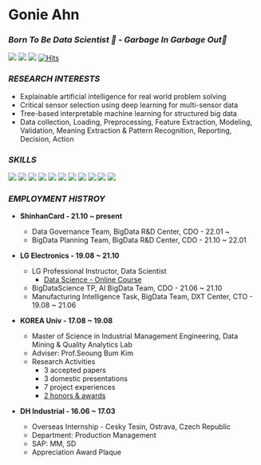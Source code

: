 # Gonie Ahn
### _Born To Be Data Scientist 🌱 - Garbage In Garbage Out🤙_
<a href="http://dmqa.korea.ac.kr/" target="_blank"><img src="https://img.shields.io/badge/DMQA-DC143C?style&logo=Meteor&logoColor=white"/></a> 
<a href="https://mail.google.com/" target="_blank"><img src="https://img.shields.io/badge/gonie32@gmail.com-EA4335?style&logo=Gmail&logoColor=white"/></a>
<a href="https://www.instagram.com/goniiieee/" target="_blank"><img src="https://img.shields.io/badge/goniiieee-43B02A?style&logo=Instagram&logoColor=white"/></a>
[![Hits](https://hits.seeyoufarm.com/api/count/incr/badge.svg?url=https%3A%2F%2Fgithub.com%2FGonieAhn&count_bg=%2379C83D&title_bg=%23555555&icon=&icon_color=%23E7E7E7&title=hits&edge_flat=false)](https://hits.seeyoufarm.com)

### _RESEARCH INTERESTS_
- Explainable artificial intelligence for real world problem solving
- Critical sensor selection using deep learning for multi-sensor data
- Tree-based interpretable machine learning for structured big data
- Data collection, Loading, Preprocessing, Feature Extraction, Modeling, Validation, Meaning Extraction & Pattern Recognition, Reporting, Decision, Action

### _SKILLS_
<a href="-" target="_blank"><img src="https://img.shields.io/badge/Python-3776AB?style&logo=Python&logoColor=white"/></a> 
<a href="-" target="_blank"><img src="https://img.shields.io/badge/scikit_learn-F7931E?style&logo=scikit-learn&logoColor=white"/></a> 
<a href="-" target="_blank"><img src="https://img.shields.io/badge/Tensorflow-FF6F00?style&logo=TensorFlow&logoColor=white"/></a>
<a href="-" target="_blank"><img src="https://img.shields.io/badge/Keras-D00000?style&logo=Keras&logoColor=white"/></a>
<a href="-" target="_blank"><img src="https://img.shields.io/badge/PyTorch-EE4C2C?style&logo=PyTorch&logoColor=white"/></a>
<a href="-" target="_blank"><img src="https://img.shields.io/badge/R-276DC3?style&logo=R&logoColor=white"/></a>
<a href="-" target="_blank"><img src="https://img.shields.io/badge/AWS S3-569A31?style&logo=Amazon S3&logoColor=white"/></a>
<a href="-" target="_blank"><img src="https://img.shields.io/badge/Google Cloud Platform-4285F4?style&logo=Google Cloud&logoColor=white"/></a>
<a href="-" target="_blank"><img src="https://img.shields.io/badge/MySQL-4479A1?style&logo=MySQL&logoColor=white"/></a>
<a href="-" target="_blank"><img src="https://img.shields.io/badge/Splunk-000000?style&logo=Splunk&logoColor=white"/></a>
<a href="-" target="_blank"><img src="https://img.shields.io/badge/Oracle-F80000?style&logo=Oracle&logoColor=white"/></a>

### _EMPLOYMENT HISTROY_
- **ShinhanCard - 21.10 ~ present**
  - Data Governance Team, BigData R&D Center, CDO - 22.01 ~
  - BigData Planning Team, BigData R&D Center, CDO - 21.10 ~ 22.01

- **LG Electronics - 19.08 ~ 21.10**
  - LG Professional Instructor, Data Scientist
    - [Data Science - Online Course](https://github.com/GonieAhn/Data-Science-online-course-from-gonie/) 
  - BigDataScience TP, AI BigData Team, CDO - 21.06 ~ 21.10
  - Manufacturing Intelligence Task, BigData Team, DXT Center, CTO - 19.08 ~ 21.06

- **KOREA Univ - 17.08 ~ 19.08**
  - Master of Science in Industrial Management Engineering, Data Mining & Quality Analytics Lab
  - Adviser: Prof.Seoung Bum Kim
  - Research Activities
    - 3 accepted papers
    - 3 domestic presentations
    - 7 project experiences
    - [2 honors & awards](http://www.itdaily.kr/news/articleView.html?idxno=92069)

- **DH Industrial - 16.06 ~ 17.03**
  - Overseas Internship - Cesky Tesin, Ostrava, Czech Republic
  - Department: Production Management
  - SAP: MM, SD
  - Appreciation Award Plaque

<!--
**GonieAhn/GonieAhn** is a ✨ _special_ ✨ repository because its `README.md` (this file) appears on your GitHub profile.

Here are some ideas to get you started:


- 🔭 I’m currently working on ...
- 🌱 I’m currently learning ...
- 👯 I’m looking to collaborate on ...
- 🤔 I’m looking for help with ...
- 💬 Ask me about ...
- 📫 How to reach me: ...
- 😄 Pronouns: ...
- ⚡ Fun fact: ...
- 🤙  
-->
